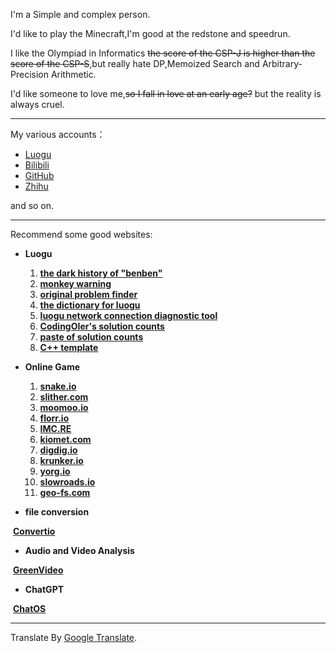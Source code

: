I'm a Simple and complex person.

I'd like to play the Minecraft,I'm good at the redstone and speedrun.

I like the Olympiad in Informatics ~~the score of the CSP-J is higher than the score of the CSP-S~~,but really hate DP,Memoized Search and Arbitrary-Precision Arithmetic.

I'd like someone to love me,~~so I fall in love at an early age?~~ but the reality is always cruel.

***

My various accounts：

* [Luogu](https://www.luogu.com.cn/user/967959)
* [Bilibili](https://space.bilibili.com/3493085480749654)
* [GitHub](https://github.com/TH911)
* [Zhihu](https://www.zhihu.com/people/45-46-14-76)

and so on.

***

Recommend some good websites:

* **Luogu**
  1. [**the dark history of "benben"**](https://benben.sbs/)
  2. [**monkey warning**](https://www.luogu.com.cn/paste/f8ynbb9e)
  3. [**original problem finder**](http://www.yuantiji.ac/zh/)
  4. [**the dictionary for luogu**](https://www.luogu.com/article/jj9chw4i)
  5. [**luogu network connection diagnostic tool**](https://diag.luogu.org)
  6. [**CodingOIer's solution counts**](https://luogu.codingoier.com/solution)
  7. [**paste of solution counts**](https://www.luogu.com/paste/hyuv8g6y)
  8. [**C++ template**](https://www.luogu.com.cn/paste/mnucil6s)
* **Online Game**
  1. [**snake.io**](https://snake.io/)
  2. [**slither.com**](http://slither.com/io)
  3. [**moomoo.io**](https://moomoo.io/)
  4. [**florr.io**](https://florr.io)
  5. [**IMC.RE**](https://imc.re/project/play/webmc)
  6. [**kiomet.com**](https://kiomet.com/)
  7. [**digdig.io**](https://digdig.io/)
  8. [**krunker.io**](https://krunker.io)
  9. [**yorg.io**](https://yorg.io)
  10. [**slowroads.io**](https://slowroads.io/)
  11. [**geo-fs.com**](https://www.geo-fs.com/)

* **file conversion**

​	[**Convertio**](https://convertio.co/zh)

* **Audio and Video Analysis**

​	[**GreenVideo**](https://greenvideo.cc/)

* **ChatGPT**

​	[**ChatOS**](https://cat.chatavx.com)

***

Translate By [Google Translate](https://translate.google.com/).